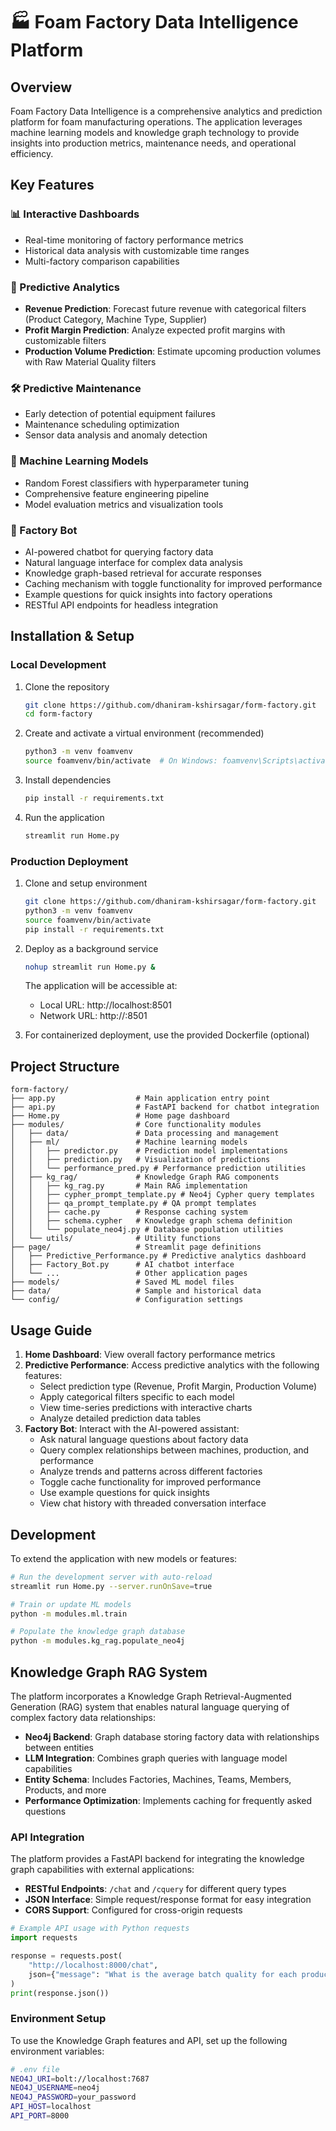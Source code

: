 # 🏭 Foam Factory Data Intelligence Platform

## Overview
Foam Factory Data Intelligence is a comprehensive analytics and prediction platform for foam manufacturing operations. The application leverages machine learning models and knowledge graph technology to provide insights into production metrics, maintenance needs, and operational efficiency.

## Key Features

### 📊 Interactive Dashboards
- Real-time monitoring of factory performance metrics
- Historical data analysis with customizable time ranges
- Multi-factory comparison capabilities

### 🔮 Predictive Analytics
- **Revenue Prediction**: Forecast future revenue with categorical filters (Product Category, Machine Type, Supplier)
- **Profit Margin Prediction**: Analyze expected profit margins with customizable filters
- **Production Volume Prediction**: Estimate upcoming production volumes with Raw Material Quality filters

### 🛠️ Predictive Maintenance
- Early detection of potential equipment failures
- Maintenance scheduling optimization
- Sensor data analysis and anomaly detection

### 🧠 Machine Learning Models
- Random Forest classifiers with hyperparameter tuning
- Comprehensive feature engineering pipeline
- Model evaluation metrics and visualization tools

### 🤖 Factory Bot
- AI-powered chatbot for querying factory data
- Natural language interface for complex data analysis
- Knowledge graph-based retrieval for accurate responses
- Caching mechanism with toggle functionality for improved performance
- Example questions for quick insights into factory operations
- RESTful API endpoints for headless integration

## Installation & Setup

### Local Development

1. Clone the repository
   ```bash
   git clone https://github.com/dhaniram-kshirsagar/form-factory.git
   cd form-factory
   ```

2. Create and activate a virtual environment (recommended)
   ```bash
   python3 -m venv foamvenv
   source foamvenv/bin/activate  # On Windows: foamvenv\Scripts\activate
   ```

3. Install dependencies
   ```bash
   pip install -r requirements.txt
   ```

4. Run the application
   ```bash
   streamlit run Home.py
   ```

### Production Deployment

1. Clone and setup environment
   ```bash
   git clone https://github.com/dhaniram-kshirsagar/form-factory.git
   python3 -m venv foamvenv
   source foamvenv/bin/activate
   pip install -r requirements.txt
   ```

2. Deploy as a background service
   ```bash
   nohup streamlit run Home.py &
   ```
   The application will be accessible at:
   - Local URL: http://localhost:8501
   - Network URL: http://<server-ip>:8501

3. For containerized deployment, use the provided Dockerfile (optional)

## Project Structure

```
form-factory/
├── app.py                  # Main application entry point
├── api.py                  # FastAPI backend for chatbot integration
├── Home.py                 # Home page dashboard
├── modules/                # Core functionality modules
│   ├── data/               # Data processing and management
│   ├── ml/                 # Machine learning models
│   │   ├── predictor.py    # Prediction model implementations
│   │   ├── prediction.py   # Visualization of predictions
│   │   └── performance_pred.py # Performance prediction utilities
│   ├── kg_rag/             # Knowledge Graph RAG components
│   │   ├── kg_rag.py       # Main RAG implementation
│   │   ├── cypher_prompt_template.py # Neo4j Cypher query templates
│   │   ├── qa_prompt_template.py # QA prompt templates
│   │   ├── cache.py        # Response caching system
│   │   ├── schema.cypher   # Knowledge graph schema definition
│   │   └── populate_neo4j.py # Database population utilities
│   └── utils/              # Utility functions
├── page/                   # Streamlit page definitions
│   ├── Predictive_Performance.py # Predictive analytics dashboard
│   ├── Factory_Bot.py      # AI chatbot interface
│   └── ...                 # Other application pages
├── models/                 # Saved ML model files
├── data/                   # Sample and historical data
└── config/                 # Configuration settings
```

## Usage Guide

1. **Home Dashboard**: View overall factory performance metrics
2. **Predictive Performance**: Access predictive analytics with the following features:
   - Select prediction type (Revenue, Profit Margin, Production Volume)
   - Apply categorical filters specific to each model
   - View time-series predictions with interactive charts
   - Analyze detailed prediction data tables
3. **Factory Bot**: Interact with the AI-powered assistant:
   - Ask natural language questions about factory data
   - Query complex relationships between machines, production, and performance
   - Analyze trends and patterns across different factories
   - Toggle cache functionality for improved performance
   - Use example questions for quick insights
   - View chat history with threaded conversation interface

## Development

To extend the application with new models or features:

```bash
# Run the development server with auto-reload
streamlit run Home.py --server.runOnSave=true

# Train or update ML models
python -m modules.ml.train

# Populate the knowledge graph database
python -m modules.kg_rag.populate_neo4j
```

## Knowledge Graph RAG System

The platform incorporates a Knowledge Graph Retrieval-Augmented Generation (RAG) system that enables natural language querying of complex factory data relationships:

- **Neo4j Backend**: Graph database storing factory data with relationships between entities
- **LLM Integration**: Combines graph queries with language model capabilities
- **Entity Schema**: Includes Factories, Machines, Teams, Members, Products, and more
- **Performance Optimization**: Implements caching for frequently asked questions

### API Integration

The platform provides a FastAPI backend for integrating the knowledge graph capabilities with external applications:

- **RESTful Endpoints**: `/chat` and `/cquery` for different query types
- **JSON Interface**: Simple request/response format for easy integration
- **CORS Support**: Configured for cross-origin requests

```python
# Example API usage with Python requests
import requests

response = requests.post(
    "http://localhost:8000/chat",
    json={"message": "What is the average batch quality for each product category?"}
)
print(response.json())
```

### Environment Setup

To use the Knowledge Graph features and API, set up the following environment variables:

```bash
# .env file
NEO4J_URI=bolt://localhost:7687
NEO4J_USERNAME=neo4j
NEO4J_PASSWORD=your_password
API_HOST=localhost
API_PORT=8000
```

